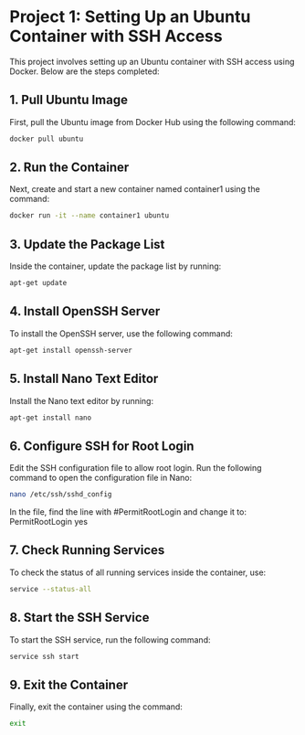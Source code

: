 
# Project 1: Setting Up an Ubuntu Container with SSH Access

This project involves setting up an Ubuntu container with SSH access using Docker. Below are the steps completed:

## 1. Pull Ubuntu Image
First, pull the Ubuntu image from Docker Hub using the following command:
```bash
docker pull ubuntu
```
## 2. Run the Container

Next, create and start a new container named container1 using the command:
```bash
docker run -it --name container1 ubuntu
```

## 3. Update the Package List
Inside the container, update the package list by running:
```bash
apt-get update
```

## 4. Install OpenSSH Server
To install the OpenSSH server, use the following command:
```bash
apt-get install openssh-server
```

## 5. Install Nano Text Editor
Install the Nano text editor by running:
```bash
apt-get install nano
```

## 6. Configure SSH for Root Login
Edit the SSH configuration file to allow root login. Run the following command to open the configuration file in Nano:
```bash
nano /etc/ssh/sshd_config
```
In the file, find the line with #PermitRootLogin and change it to:
PermitRootLogin yes

## 7. Check Running Services
To check the status of all running services inside the container, use:
```bash
service --status-all
```

## 8. Start the SSH Service
To start the SSH service, run the following command:
```bash
service ssh start
```

## 9. Exit the Container
Finally, exit the container using the command:
```bash
exit
```





